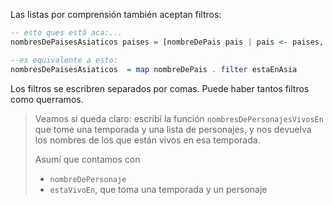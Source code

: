 Las listas por comprensión también aceptan filtros:

```haskell
-- esto ques está aca:...
nombresDePaisesAsiaticos paises = [nombreDePais pais | pais <- paises, estaEnAsia pais ]

--es equivalente a esto:
nombresDePaisesAsiaticos  = map nombreDePais . filter estaEnAsia
```

Los filtros se escribren separados por comas. Puede haber tantos filtros como querramos. 

> Veamos si queda claro: escribí la función `nombresDePersonajesVivosEn` que tome una temporada y una lista de personajes, y nos devuelva los nombres de los que están vivos en esa temporada. 
> 
> Asumí que contamos con
>
> * `nombreDePersonaje` 
> * `estaVivoEn`, que toma una temporada y un personaje
